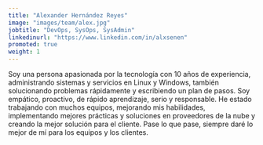 ```yaml
---
title: "Alexander Hernández Reyes"
image: "images/team/alex.jpg"
jobtitle: "DevOps, SysOps, SysAdmin"
linkedinurl: "https://www.linkedin.com/in/alxsenen"
promoted: true
weight: 1
---
```


Soy una persona apasionada por la tecnología con 10 años de experiencia, administrando sistemas y servicios en Linux y Windows, también solucionando problemas rápidamente y escribiendo un plan de pasos. Soy empático, proactivo, de rápido aprendizaje, serio y responsable. He estado trabajando con muchos equipos, mejorando mis habilidades, implementando mejores prácticas y soluciones en proveedores de la nube y creando la mejor solución para el cliente. Pase lo que pase, siempre daré lo mejor de mí para los equipos y los clientes.

